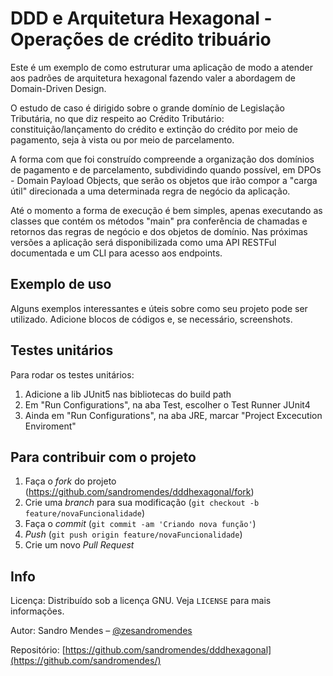 # DDD e Arquitetura Hexagonal - Operações de crédito tribuário

Este é um exemplo de como estruturar uma aplicação de modo a atender aos padrões de arquitetura hexagonal fazendo valer a abordagem de Domain-Driven Design.

O estudo de caso é dirigido sobre o grande domínio de Legislação Tributária, no que diz respeito ao Crédito Tributário: constituição/lançamento do crédito e extinção do crédito por meio de pagamento, seja à vista ou por meio de parcelamento.

A forma com que foi construído compreende a organização dos domínios de pagamento e de parcelamento, subdividindo quando possível, em DPOs - Domain Payload Objects, que serão os objetos que irão compor a "carga útil" direcionada a uma determinada regra de negócio da aplicação. 

Até o momento a forma de execução é bem simples, apenas executando as classes que contém os métodos "main" pra conferência de chamadas e retornos das regras de negócio e dos objetos de domínio. Nas próximas versões a aplicação será disponibilizada como uma API RESTFul documentada e um CLI para acesso aos endpoints.

## Exemplo de uso

Alguns exemplos interessantes e úteis sobre como seu projeto pode ser utilizado. Adicione blocos de códigos e, se necessário, screenshots.

## Testes unitários

Para rodar os testes unitários:

1. Adicione a lib JUnit5 nas bibliotecas do build path
2. Em "Run Configurations", na aba Test, escolher o Test Runner JUnit4
3. Ainda em "Run Configurations", na aba JRE, marcar "Project Excecution Enviroment"

## Para contribuir com o projeto

1. Faça o _fork_ do projeto (<https://github.com/sandromendes/dddhexagonal/fork>)
2. Crie uma _branch_ para sua modificação (`git checkout -b feature/novaFuncionalidade`)
3. Faça o _commit_ (`git commit -am 'Criando nova função'`)
4. _Push_ (`git push origin feature/novaFuncionalidade`)
5. Crie um novo _Pull Request_

## Info

Licença: Distribuído sob a licença GNU. Veja `LICENSE` para mais informações.

Autor: Sandro Mendes – [@zesandromendes](https://twitter.com/zesandromendes)

Repositório: [https://github.com/sandromendes/dddhexagonal](https://github.com/sandromendes/)

